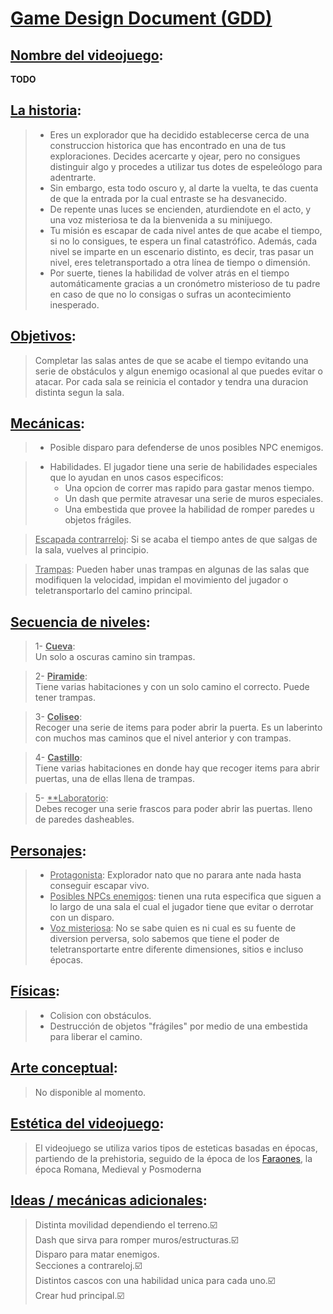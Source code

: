 # <u>Game Design Document (GDD)</u>

## <u>Nombre del videojuego</u>:


**TODO**      

## <u>La historia</u>:
>- Eres un explorador que ha decidido establecerse cerca de una construccion historica que has encontrado en una de tus exploraciones. Decides acercarte y ojear, pero no consigues distinguir algo y procedes a utilizar tus dotes de espeleólogo para adentrarte.<br>
> - Sin embargo, esta todo oscuro y, al darte la vuelta, te das cuenta de que la entrada por la cual entraste se ha desvanecido.<br>
> - De repente unas luces se encienden, aturdiendote en el acto, y una voz misteriosa te da la bienvenida a su minijuego. <br>
> - Tu misión es escapar de cada nivel antes de que acabe el tiempo, si no lo consigues, te espera un final catastrófico. Además, cada nivel se imparte en un escenario distinto, es decir, tras pasar un nivel, eres teletransportado a otra línea de tiempo o dimensión.<br>
> - Por suerte, tienes la habilidad de volver atrás en el tiempo automáticamente gracias a un cronómetro misterioso de tu padre en caso de que no lo consigas o sufras un acontecimiento inesperado.<br>
## <u>Objetivos</u>:
> Completar las salas antes de que se acabe el tiempo evitando una serie de obstáculos y algun enemigo ocasional al que puedes evitar o atacar. Por cada sala se reinicia el contador y tendra una duracion distinta segun la sala.<br>
## <u>Mecánicas</u>:
> - Posible disparo para defenderse de unos posibles NPC enemigos.<br>

> - Habilidades. El jugador tiene una serie de habilidades especiales que lo ayudan en unos casos especificos:<br>
>   - Una opcion de correr mas rapido para gastar menos tiempo.<br>
>   - Un dash que permite atravesar una serie de muros especiales.<br>
>   - Una embestida que provee la habilidad de romper paredes u objetos frágiles.<br>

><u>Escapada contrarreloj</u>: Si se acaba el tiempo antes de que salgas de la sala, vuelves al principio.<br>

><u>Trampas</u>: Pueden haber unas trampas en algunas de las salas que modifiquen la velocidad, impidan el movimiento del jugador o teletransportarlo del camino principal.<br>

## <u>Secuencia de niveles</u>:
> 1- <u>**Cueva**</u>:<br>
> Un solo a oscuras camino sin trampas.

> 2- <u>**Piramide**</u>:<br>
> Tiene varias habitaciones y con un solo camino el correcto. Puede tener trampas.

> 3- <u>**Coliseo**</u>:<br>
> Recoger una serie de items para poder abrir la puerta. Es un laberinto con muchos mas caminos que el nivel anterior y con trampas.

> 4- <u>**Castillo**</u>:<br>
> Tiene varias habitaciones en donde hay que recoger items para abrir puertas, una de ellas llena de trampas.

> 5- <u>**Laboratorio</u>:<br>
> Debes recoger una serie frascos para poder abrir las puertas. lleno de paredes dasheables.<br>

## <u>Personajes</u>:
> - <u>Protagonista</u>: Explorador nato que no parara ante nada hasta conseguir escapar vivo.<br>
> - <u>Posibles NPCs enemigos</u>: tienen una ruta especifica que siguen a lo largo de una sala el cual el jugador tiene que evitar o derrotar con un disparo.<br>
> - <u>Voz misteriosa</u>: No se sabe quien es ni cual es su fuente de diversion perversa, solo sabemos que tiene el poder de teletransportarte entre diferente dimensiones, sitios e incluso épocas.<br>

## <u>Físicas</u>:
>- Colision con obstáculos.<br>
>- Destrucción de objetos "frágiles" por medio de una embestida para liberar el camino.<br>

## <u>Arte conceptual</u>:
> No disponible al momento.<br>

## <u>Estética del videojuego</u>:
> El videojuego se utiliza varios tipos de esteticas basadas en épocas, partiendo de la prehistoria, seguido de la época de los [Faraones](https://es.wikipedia.org/wiki/Fara%C3%B3n), la época Romana, Medieval y Posmoderna<br>

## <u>Ideas / mecánicas adicionales</u>:
> Distinta movilidad dependiendo el terreno.☑️<br>
> Dash que sirva para romper muros/estructuras.☑️<br>
> Disparo para matar enemigos.<br>
> Secciones a contrareloj.☑️<br>
> Distintos cascos con una habilidad unica para cada uno.☑️<br>
> Crear hud principal.☑️<br> 
